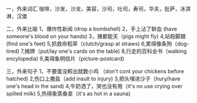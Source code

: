 一，外来词汇
咖啡，沙发，沙龙，美容，沙司，吐司，寿司，华夫，批萨，冰淇淋，汉堡

二，外来比喻
1，爆炸性新闻  (drop a bombshell)
2，手上沾了鲜血  (have  someone's  blood  on your hands)
3，猪都能天（pigs might fly)
4,站稳脚跟 (find one's feet)
5,抓救命稻草（clutch/grasp at straws)
6,累得像条狗（dog-tired)
7,摊牌（put/lay one's cards on the table)
8,行走的百科全书（walking encylopedia)
9,美得象明信片（picture-postcard)

三，外来句子
1，不要蛋没孵出就数小鸡 （don't cont your chickens before hatched)
2,伤口上撒盐（add insult to injury)
3,把头埋进沙子（hury/have one's head in the sand)
4,牛奶洒了，哭也没有用（it's no use crying over spilled milk)
5,热得象蒸桑拿（it's as hot in a sauna)
